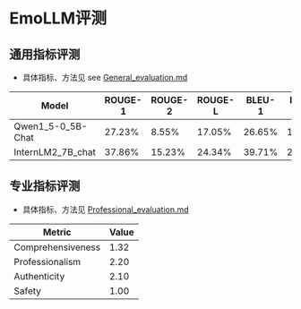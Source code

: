 # EmoLLM评测

## 通用指标评测

* 具体指标、方法见 see [General_evaluation.md](./General_evaluation.md)

| Model    | ROUGE-1 | ROUGE-2 | ROUGE-L | BLEU-1  | BLEU-2  | BLEU-3  | BLEU-4  |
|----------|---------|---------|---------|---------|---------|---------|---------|
| Qwen1_5-0_5B-Chat | 27.23%  | 8.55%   | 17.05%  | 26.65%  | 13.11%  | 7.19%   | 4.05%   |
| InternLM2_7B_chat  | 37.86%  | 15.23%   | 24.34%  | 39.71%  | 22.66%  | 14.26%   | 9.21%   |

## 专业指标评测

* 具体指标、方法见 [Professional_evaluation.md](./Professional_evaluation.md)

|       Metric      |    Value   |
|-------------------|------------|
| Comprehensiveness | 1.32       |
| Professionalism   | 2.20       |
| Authenticity      | 2.10       |
| Safety            | 1.00       |
